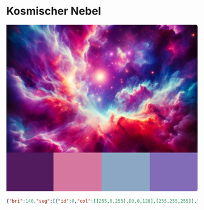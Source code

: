# Kosmischer Nebel

![Kosmischer Nebel](bilder/kosmischernebel.png)

```json
{"bri":140,"seg":[{"id":0,"col":[[255,0,255],[0,0,128],[255,255,255]],"fx":56,"sx":140,"ix":210,"pal":5}]}